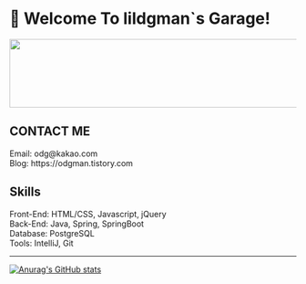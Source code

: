 # 👋 Welcome To lildgman`s Garage!
<a href="https://github.com/devxb/gitanimals">
  <img src="https://render.gitanimals.org/lines/{lildgman}?pet-id=649425358262886370" width="1000" height="120"/>
</a>

<!---
lildgman/lildgman is a ✨ special ✨ repository because its `README.md` (this file) appears on your GitHub profile.
You can click the Preview link to take a look at your changes.
--->
<h2>CONTACT ME</h2>
Email: odg@kakao.com <br>
Blog: https://odgman.tistory.com <br>

<h2>Skills</h2>
Front-End: HTML/CSS, Javascript, jQuery <br>
Back-End: Java, Spring, SpringBoot <br>
Database: PostgreSQL <br>
Tools: IntelliJ, Git <br>

<hr>

[![Anurag's GitHub stats](https://github-readme-stats.vercel.app/api?username=lildgman&show_icons=true&theme=merko)](https://github.com/anuraghazra/github-readme-stats)<br>



